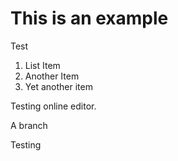 This is an example
=============

Test

1. List Item
2. Another Item
3. Yet another item

Testing online editor.

A branch

Testing
